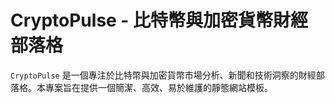 # CryptoPulse - 比特幣與加密貨幣財經部落格

`CryptoPulse` 是一個專注於比特幣與加密貨幣市場分析、新聞和技術洞察的財經部落格。本專案旨在提供一個簡潔、高效、易於維護的靜態網站模板。

